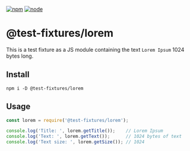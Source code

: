 [![npm](https://img.shields.io/npm/v/@test-fixtures/lorem?logo=npm&color=brightgreen "npm package")](https://www.npmjs.com/package/@test-fixtures/lorem "download npm package")
[![node](https://img.shields.io/npm/dm/@test-fixtures/lorem)](https://www.npmjs.com/package/@test-fixtures/lorem)


# @test-fixtures/lorem

This is a test fixture as a JS module containing the text `Lorem Ipsum` 1024 bytes long.

## Install

```
npm i -D @test-fixtures/lorem
```

## Usage

```js
const lorem = require('@test-fixtures/lorem');

console.log('Title: ', lorem.getTitle());    // Lorem Ipsum
console.log('Text: ', lorem.getText());      // 1024 bytes of text
console.log('Text size: ', lorem.getSize()); // 1024
```
